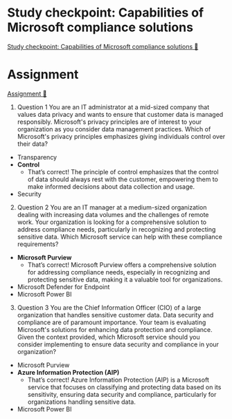 # Study checkpoint: Capabilities of Microsoft compliance solutions

[Study checkpoint: Capabilities of Microsoft compliance solutions 🔗](https://www.coursera.org/learn/microsoft-sc-900-exam-preparation-and-practice/assignment-submission/hlr30/study-checkpoint-capabilities-of-microsoft-compliance-solutions)

# Assignment

[Assignment 🔗](https://www.coursera.org/learn/microsoft-sc-900-exam-preparation-and-practice/assignment-submission/hlr30/study-checkpoint-capabilities-of-microsoft-compliance-solutions/attempt)

1.  Question 1
    You are an IT administrator at a mid-sized company that values data privacy and wants to ensure that customer data is managed responsibly. Microsoft's privacy principles are of interest to your organization as you consider data management practices. Which of Microsoft's privacy principles emphasizes giving individuals control over their data?

- Transparency
- **Control**
  - That’s correct! The principle of control emphasizes that the control of data should always rest with the customer, empowering them to make informed decisions about data collection and usage.
- Security

2. Question 2
   You are an IT manager at a medium-sized organization dealing with increasing data volumes and the challenges of remote work. Your organization is looking for a comprehensive solution to address compliance needs, particularly in recognizing and protecting sensitive data. Which Microsoft service can help with these compliance requirements?

- **Microsoft Purview**
  - That’s correct! Microsoft Purview offers a comprehensive solution for addressing compliance needs, especially in recognizing and protecting sensitive data, making it a valuable tool for organizations.
- Microsoft Defender for Endpoint
- Microsoft Power BI

3. Question 3
   You are the Chief Information Officer (CIO) of a large organization that handles sensitive customer data. Data security and compliance are of paramount importance. Your team is evaluating Microsoft's solutions for enhancing data protection and compliance. Given the context provided, which Microsoft service should you consider implementing to ensure data security and compliance in your organization?

- Microsoft Purview
- **Azure Information Protection (AIP)**
  - That’s correct! Azure Information Protection (AIP) is a Microsoft service that focuses on classifying and protecting data based on its sensitivity, ensuring data security and compliance, particularly for organizations handling sensitive data.
- Microsoft Power BI
